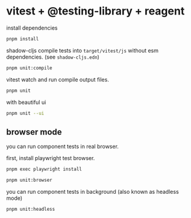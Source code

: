 # vitest + @testing-library + reagent

install dependencies

```sh  
pnpm install
```

shadow-cljs compile tests into `target/vitest/js` without esm dependencies. (see `shadow-cljs.edn`)

```sh
pnpm unit:compile
```

vitest watch and run compile output files.

```sh
pnpm unit
```

with beautiful ui
```sh
pnpm unit --ui
```

## browser mode
you can run component tests in real browser.

first, install playwright test browser.
```sh
pnpm exec playwright install
```

```sh  
pnpm unit:browser
```

you can run component tests in background (also known as headless mode)

```sh
pnpm unit:headless
```
